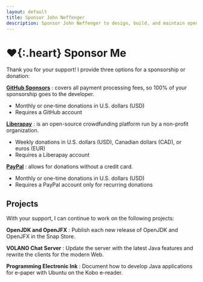 ```yaml
---
layout: default
title: Sponsor John Neffenger
description: Sponsor John Neffenger to design, build, and maintain open-source software.
---
```


# **♥**{:.heart} Sponsor Me

Thank you for your support!
I provide three options for a sponsorship or donation:

**[GitHub Sponsors](https://github.com/sponsors/jgneff)**
: covers all payment processing fees, so 100% of your sponsorship goes to the developer.

  * Monthly or one-time donations in U.S. dollars (USD)
  * Requires a GitHub account

**[Liberapay](https://liberapay.com/jgneff/donate)**
: is an open-source crowdfunding platform run by a non-profit organization.

  * Weekly donations in U.S. dollars (USD), Canadian dollars (CAD), or euros (EUR)
  * Requires a Liberapay account

**[PayPal](https://www.paypal.com/donate?hosted_button_id=TLPD5EPWLSM5G)**
: allows for donations without a credit card.

  * Monthly or one-time donations in U.S. dollars (USD)
  * Requires a PayPal account only for recurring donations

## Projects

With your support, I can continue to work on the following projects:

**OpenJDK and OpenJFX**
: Publish each new release of OpenJDK and OpenJFX in the Snap Store.

**VOLANO Chat Server**
: Update the server with the latest Java features and rewrite the clients for the modern Web.

**Programming Electronic Ink**
: Document how to develop Java applications for e-paper with Ubuntu on the Kobo e-reader.
